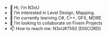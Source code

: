 - 👋 Hi, I’m N3xU
- 👀 I’m interested in Level Design, Mapping.
- 🌱 I’m currently learning C#, C++, GFX, MORE
- 💞️ I’m looking to collaborate on Fivem Projects
- 📫 How to reach me: N3xU#7592 [DISCORD]
